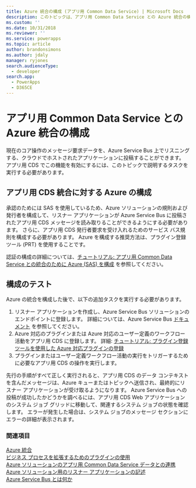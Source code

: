 ```yaml
---
title: Azure 統合の構成 (アプリ用 Common Data Service) | Microsoft Docs
description: このトピックは、アプリ用 Common Data Service との Azure 統合の構成について説明します。
ms.custom: ''
ms.date: 10/31/2018
ms.reviewer: ''
ms.service: powerapps
ms.topic: article
author: brandonsimons
ms.author: jdaly
manager: ryjones
search.audienceType:
  - developer
search.app:
  - PowerApps
  - D365CE
---
```

# <a name="configure-azure-integration-with-common-data-service-for-apps"></a>アプリ用 Common Data Service との Azure 統合の構成

現在のコア操作のメッセージ要求データを、Azure Service Bus 上でリスニングする、クラウドでホストされたアプリケーションに投稿することができます。 アプリ用 CDS でこの機能を有効にするには、このトピックで説明するタスクを実行する必要があります。

## <a name="configure-azure-for-cds-for-apps-integration"></a>アプリ用 CDS 統合に対する Azure の構成

承認のためには SAS を使用しているため、Azure ソリューションの規則および発行者を構成して、リスナー アプリケーションが Azure Service Bus に投稿されたアプリ用 CDS メッセージを読み取りることができるようにする必要があります。 さらに、アプリ用 CDS 発行者要求を受け入れるためのサービス バス規則を構成する必要があります。 Azure を構成する推奨方法は、プラグイン登録ツール (PRT) を使用することです。

認証の構成の詳細については、[チュートリアル: アプリ用 Common Data Service との統合のために Azure (SAS) を構成](walkthrough-configure-azure-sas-integration.md) を参照してください。

## <a name="test-configuration"></a>構成のテスト

Azure の統合を構成した後で、以下の追加タスクを実行する必要があります。

1. リスナー アプリケーションを作成し、Azure Service Bus ソリューションのエンドポイントに登録します。 詳細については、Azure Service Bus [ドキュメント](/azure/service-bus-messaging/service-bus-messaging-overview) を参照してください。
1. Azure 対応のプラグインまたは Azure 対応のユーザー定義のワークフロー活動をアプリ用 CDS に登録します。 詳細: [チュートリアル: プラグイン登録ツールを使用した Azure 対応プラグインの登録](walkthrough-register-azure-aware-plug-in-using-plug-in-registration-tool.md)
1. プラグインまたはユーザー定義ワークフロー活動の実行をトリガーするために必要なアプリ用 CDS の操作を実行します。

先行の手順がすべて正しく実行されると、アプリ用 CDS のデータ コンテキストを含んだメッセージは、Azure キューまたはトピックへ送信され、最終的にリスナー アプリケーションが受け取るようになります。 Azure Service Bus への投稿が成功したかどうかを調べるには、アプリ用 CDS Web アプリケーションのシステム ジョブ グリッドに移動して、関連するシステム ジョブの状態を確認します。 エラーが発生した場合は、システム ジョブのメッセージ セクションにエラーの詳細が表示されます。

### <a name="see-also"></a>関連項目

[Azure 統合](azure-integration.md)<br />
[ビジネス プロセスを拡張するためのプラグインの使用](plug-ins.md)<br />
[Azure ソリューションのアプリ用 Common Data Service データとの連携](work-data-azure-solution.md)<br />
[Azure ソリューション用のリスナー アプリケーションの記述](write-listener-application-azure-solution.md)<br />
[Azure Service Bus とは何か](/azure/service-bus-messaging/service-bus-messaging-overview)